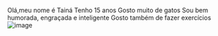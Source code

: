 Olá,meu nome é Tainá
Tenho 15 anos
Gosto muito de gatos
Sou bem humorada, engraçada e inteligente
Gosto também de fazer exercícios
![image](https://github.com/user-attachments/assets/0dce789a-be10-4641-8924-1d138e10ff0b)
